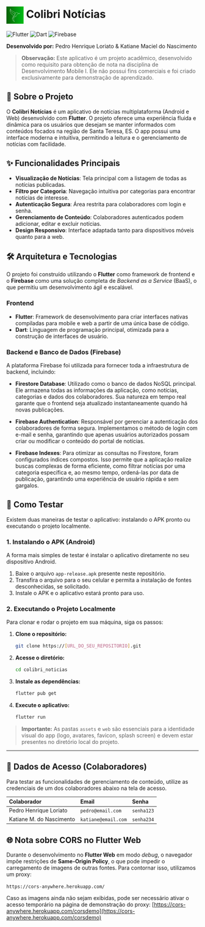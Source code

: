 # <img src="assets/imagens/logo.png" alt="Logo do Colibri Notícias" width="45" style="vertical-align: middle;"> Colibri Notícias

![Flutter](https://img.shields.io/badge/Flutter-3.x-blue?style=for-the-badge&logo=flutter)
![Dart](https://img.shields.io/badge/Dart-3.x-blue?style=for-the-badge&logo=dart)
![Firebase](https://img.shields.io/badge/Firebase-Backend-orange?style=for-the-badge&logo=firebase)

**Desenvolvido por:** Pedro Henrique Loriato & Katiane Maciel do Nascimento

> **Observação:** Este aplicativo é um projeto acadêmico, desenvolvido como requisito para obtenção de nota na disciplina de Desenvolvimento Mobile I. Ele não possui fins comerciais e foi criado exclusivamente para demonstração de aprendizado.

## 📌 Sobre o Projeto

O **Colibri Notícias** é um aplicativo de notícias multiplataforma (Android e Web) desenvolvido com **Flutter**. O projeto oferece uma experiência fluida e dinâmica para os usuários que desejam se manter informados com conteúdos focados na região de Santa Teresa, ES. O app possui uma interface moderna e intuitiva, permitindo a leitura e o gerenciamento de notícias com facilidade.

## ✨ Funcionalidades Principais

- **Visualização de Notícias**: Tela principal com a listagem de todas as notícias publicadas.
- **Filtro por Categoria**: Navegação intuitiva por categorias para encontrar notícias de interesse.
- **Autenticação Segura**: Área restrita para colaboradores com login e senha.
- **Gerenciamento de Conteúdo**: Colaboradores autenticados podem adicionar, editar e excluir notícias.
- **Design Responsivo**: Interface adaptada tanto para dispositivos móveis quanto para a web.

## 🛠️ Arquitetura e Tecnologias

O projeto foi construído utilizando o **Flutter** como framework de frontend e o **Firebase** como uma solução completa de *Backend as a Service* (BaaS), o que permitiu um desenvolvimento ágil e escalável.

### Frontend
- **Flutter**: Framework de desenvolvimento para criar interfaces nativas compiladas para mobile e web a partir de uma única base de código.
- **Dart**: Linguagem de programação principal, otimizada para a construção de interfaces de usuário.

### Backend e Banco de Dados (Firebase)

A plataforma Firebase foi utilizada para fornecer toda a infraestrutura de backend, incluindo:

-   **Firestore Database**: Utilizado como o banco de dados NoSQL principal. Ele armazena todas as informações da aplicação, como notícias, categorias e dados dos colaboradores. Sua natureza em tempo real garante que o frontend seja atualizado instantaneamente quando há novas publicações.

-   **Firebase Authentication**: Responsável por gerenciar a autenticação dos colaboradores de forma segura. Implementamos o método de login com e-mail e senha, garantindo que apenas usuários autorizados possam criar ou modificar o conteúdo do portal de notícias.

-   **Firebase Indexes**: Para otimizar as consultas no Firestore, foram configurados índices compostos. Isso permite que a aplicação realize buscas complexas de forma eficiente, como filtrar notícias por uma categoria específica e, ao mesmo tempo, ordená-las por data de publicação, garantindo uma experiência de usuário rápida e sem gargalos.

## 🚀 Como Testar

Existem duas maneiras de testar o aplicativo: instalando o APK pronto ou executando o projeto localmente.

### 1. Instalando o APK (Android)

A forma mais simples de testar é instalar o aplicativo diretamente no seu dispositivo Android.

1.  Baixe o arquivo `app-release.apk` presente neste repositório.
2.  Transfira o arquivo para o seu celular e permita a instalação de fontes desconhecidas, se solicitado.
3.  Instale o APK e o aplicativo estará pronto para uso.

### 2. Executando o Projeto Localmente

Para clonar e rodar o projeto em sua máquina, siga os passos:

1.  **Clone o repositório:**
    ```bash
    git clone https://[URL_DO_SEU_REPOSITORIO].git
    ```
2.  **Acesse o diretório:**
    ```bash
    cd colibri_noticias
    ```
3.  **Instale as dependências:**
    ```bash
    flutter pub get
    ```
4.  **Execute o aplicativo:**
    ```bash
    flutter run
    ```
> **Importante:** As pastas `assets` e `web` são essenciais para a identidade visual do app (logo, avatares, favicon, splash screen) e devem estar presentes no diretório local do projeto.

---

## 🔐 Dados de Acesso (Colaboradores)

Para testar as funcionalidades de gerenciamento de conteúdo, utilize as credenciais de um dos colaboradores abaixo na tela de acesso.

| Colaborador | Email | Senha |
| :--- | :--- | :--- |
| Pedro Henrique Loriato | `pedro@email.com` | `senha123` |
| Katiane M. do Nascimento | `katiane@email.com` | `senha234` |

## 🌐 Nota sobre CORS no Flutter Web

Durante o desenvolvimento no **Flutter Web** em modo *debug*, o navegador impõe restrições de **Same-Origin Policy**, o que pode impedir o carregamento de imagens de outras fontes. Para contornar isso, utilizamos um proxy:

`https://cors-anywhere.herokuapp.com/`

Caso as imagens ainda não sejam exibidas, pode ser necessário ativar o acesso temporário na página de demonstração do proxy:
[https://cors-anywhere.herokuapp.com/corsdemo](https://cors-anywhere.herokuapp.com/corsdemo)